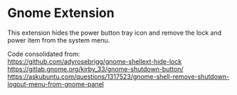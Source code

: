 # Gnome Extension
This extension hides the power button tray icon and remove the lock and power item from the system menu.  

Code consolidated from:  
https://github.com/adyrosebrigg/gnome-shellext-hide-lock  
https://gitlab.gnome.org/kirby_33/gnome-shutdown-button/  
https://askubuntu.com/questions/1317523/gnome-shell-remove-shutdown-logout-menu-from-gnome-panel  
